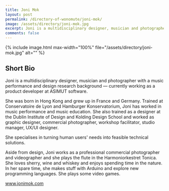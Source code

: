 ```yaml
---
title: Joni Mok
layout: post
permalink: /directory-of-wonomute/joni-mok/
image: /assets/directory/joni-mok.jpg
excerpt: Joni is a multidisciplinary designer, musician and photographer with a music performance and design research background.
comments: false
---
```


<div class="directory-post">
{% include image.html
max-width="100%" file="/assets/directory/joni-mok.jpg" alt="" %}
</div>

## Short Bio

Joni is a multidisciplinary designer, musician and photographer with a music performance and design research background — currently working as a product developer at ASIMUT software.

She was born in Hong Kong and grew up in France and Germany. Trained at Conservatoire de Lyon and Hamburger Konservatorium, Joni has worked in music performance and music education. She also trained as a designer at the Dublin Institute of Design and Kolding Design School and worked as graphic designer, commercial photographer, workshop facilitator, studio manager, UX/UI designer.

She specialises in turning human users' needs into feasible technical solutions.

Aside from design, Joni works as a professional commercial photographer and videographer and she plays the flute in the Harmoniorkestret Tonica. She loves sherry, wine and whiskey and enjoys spending time in the nature. In her spare time, she makes stuff with Arduino and explore new programming languages. She plays some video games.

www.jonimok.com
